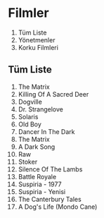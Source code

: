 # Filmler

1. Tüm Liste
2. Yönetmenler
3. Korku Filmleri

## Tüm Liste

1. The Matrix
2. Killing Of A Sacred Deer
3. Dogville
4. Dr. Strangelove
5. Solaris
6. Old Boy
7. Dancer In The Dark
8. The Matrix
9. A Dark Song
10. Raw
11. Stoker
12. Silence Of The Lambs
13. Battle Royale
14. Suspiria - 1977
15. Suspiria - Yenisi
16. The Canterbury Tales
17. A Dog's Life (Mondo Cane)

